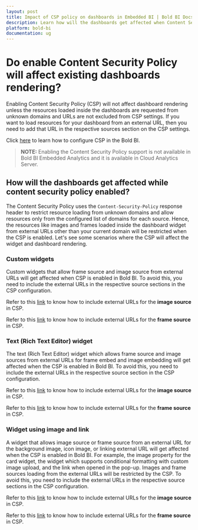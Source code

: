 ```yaml
---
layout: post
title: Impact of CSP policy on dashboards in Embedded BI | Bold BI Docs
description: Learn how will the dashboards get affected when Content Security Policy (CSP) enabled in Bold BI embedded application.
platform: bold-bi
documentation: ug
---
```


# Do enable Content Security Policy will affect existing dashboards rendering?

Enabling Content Security Policy (CSP) will not affect dashboard rendering unless the resources loaded inside the dashboards are requested from unknown domains and URLs are not excluded from CSP settings. If you want to load resources for your dashboard from an external URL, then you need to add that URL in the respective sources section on the CSP settings.

Click [here](/security-configuration/content-security-policy/) to learn how to configure CSP in the Bold BI.

> **NOTE:** Enabling the Content Security Policy support is not available in Bold BI Embedded Analytics and it is available in Cloud Analytics Server.

## How will the dashboards get affected while content security policy enabled?

The Content Security Policy uses the `Content-Security-Policy` response header to restrict resource loading from unknown domains and allow resources only from the configured list of domains for each source. Hence, the resources like images and frames loaded inside the dashboard widget from external URLs other than your current domain will be restricted when the CSP is enabled. Let's see some scenarios where the CSP will affect the widget and dashboard rendering.

### Custom widgets

Custom widgets that allow frame source and image source from external URLs will get affected when CSP is enabled in Bold BI. To avoid this, you need to include the external URLs in the respective source sections in the CSP configuration.

Refer to this [link](/security-configuration/content-security-policy/#policy-configuration-for-image-source) to know how to include external URLs for the **image source** in CSP.

Refer to this [link](/security-configuration/content-security-policy/#policy-configuration-for-frame-source) to know how to include external URLs for the **frame source** in CSP.

### Text (Rich Text Editor) widget

The text (Rich Text Editor) widget which allows frame source and image sources from external URLs for frame embed and image embedding will get affected when the CSP is enabled in Bold BI. To avoid this, you need to include the external URLs in the respective source section in the CSP configuration.

Refer to this [link](/security-configuration/content-security-policy/#policy-configuration-for-image-source) to know how to include external URLs for the **image source** in CSP.

Refer to this [link](/security-configuration/content-security-policy/#policy-configuration-for-frame-source) to know how to include external URLs for the **frame source** in CSP.

### Widget using image and link

A widget that allows image source or frame source from an external URL for the background image, icon image, or linking external URL will get affected when the CSP is enabled in Bold BI. For example, the image property for the card widget, the widget which supports conditional formatting with custom image upload, and the link when opened in the pop-up. Images and frame sources loading from the external URLs will be restricted by the CSP. To avoid this, you need to include the external URLs in the respective source sections in the CSP configuration.

Refer to this [link](/security-configuration/content-security-policy/#policy-configuration-for-image-source) to know how to include external URLs for the **image source** in CSP.

Refer to this [link](/security-configuration/content-security-policy/#policy-configuration-for-frame-source) to know how to include external URLs for the **frame source** in CSP.